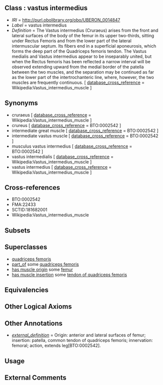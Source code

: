 
## Class : vastus intermedius

 * *IRI* = http://purl.obolibrary.org/obo/UBERON_0014847
 * *Label* = vastus intermedius
 * *Definition* = The Vastus intermedius (Cruraeus) arises from the front and lateral surfaces of the body of the femur in its upper two-thirds, sitting under Rectus Femoris and from the lower part of the lateral intermuscular septum. Its fibers end in a superficial aponeurosis, which forms the deep part of the Quadriceps femoris tendon. The Vastus medialis and Vastus intermedius appear to be inseparably united, but when the Rectus femoris has been reflected a narrow interval will be observed extending upward from the medial border of the patella between the two muscles, and the separation may be continued as far as the lower part of the intertrochanteric line, where, however, the two muscles are frequently continuous. [ [database_cross_reference](../../ef/oboInOwl#hasDbXref.md) = Wikipedia:Vastus_intermedius_muscle ]

## Synonyms

 * cruraeus [ [database_cross_reference](../../ef/oboInOwl#hasDbXref.md) = Wikipedia:Vastus_intermedius_muscle ]
 * crureus [ [database_cross_reference](../../ef/oboInOwl#hasDbXref.md) = BTO:0002542 ]
 * intermediate great muscle [ [database_cross_reference](../../ef/oboInOwl#hasDbXref.md) = BTO:0002542 ]
 * intermediate vastus muscle [ [database_cross_reference](../../ef/oboInOwl#hasDbXref.md) = BTO:0002542 ]
 * musculus vastus intermedius [ [database_cross_reference](../../ef/oboInOwl#hasDbXref.md) = BTO:0002542 ]
 * vastus intermedialis [ [database_cross_reference](../../ef/oboInOwl#hasDbXref.md) = Wikipedia:Vastus_intermedius_muscle ]
 * vastus intermedius [ [database_cross_reference](../../ef/oboInOwl#hasDbXref.md) = Wikipedia:Vastus_intermedius_muscle ]

## Cross-references

 * BTO:0002542
 * FMA:22433
 * SCTID:181682001
 * Wikipedia:Vastus_intermedius_muscle

## Subsets


## Superclasses

 * [quadriceps femoris](../../UBERON/77/UBERON_0001377.md)
 * [part_of](../../BFO/50/BFO_0000050.md) some [quadriceps femoris](../../UBERON/77/UBERON_0001377.md)
 * [has muscle origin](../../RO/72/RO_0002372.md) some [femur](../../UBERON/81/UBERON_0000981.md)
 * [has muscle insertion](../../RO/73/RO_0002373.md) some [tendon of quadriceps femoris](../../UBERON/48/UBERON_0014848.md)

## Equivalencies


## Other Logical Axioms


## Other Annotations

 * *[external_definition](../../UBPROP/01/UBPROP_0000001.md)* = Origin: anterior and lateral surfaces of femur; insertion: patella, common tendon of quadriceps femoris; innervation: femoral; action, extends leg[BTO:0002542].

## Usage


## External Comments

